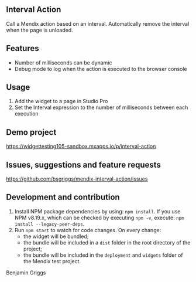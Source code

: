 ## Interval Action

Call a Mendix action based on an interval. Automatically remove the interval when the page is unloaded.

## Features

-   Number of milliseconds can be dynamic
-   Debug mode to log when the action is executed to the browser console

## Usage

1.  Add the widget to a page in Studio Pro
2.  Set the Interval expression to the number of milliseconds between each execution

## Demo project

https://widgettesting105-sandbox.mxapps.io/p/interval-action

## Issues, suggestions and feature requests

https://github.com/bsgriggs/mendix-interval-action/issues

## Development and contribution

1. Install NPM package dependencies by using: `npm install`. If you use NPM v8.19.x, which can be checked by executing
   `npm -v`, execute: `npm install --legacy-peer-deps`.
2. Run `npm start` to watch for code changes. On every change:
    - the widget will be bundled;
    - the bundle will be included in a `dist` folder in the root directory of the project;
    - the bundle will be included in the `deployment` and `widgets` folder of the Mendix test project.

Benjamin Griggs
